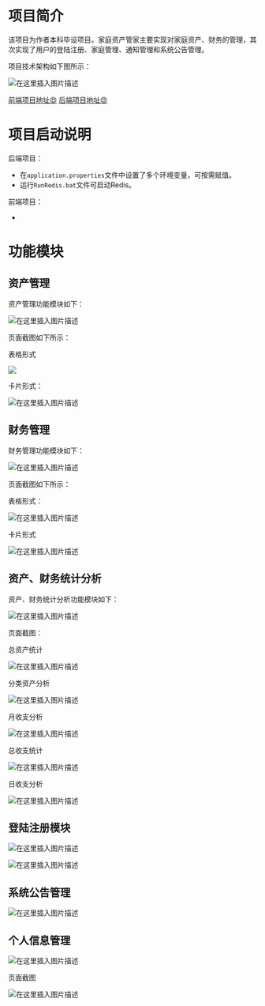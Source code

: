 # 项目简介

该项目为作者本科毕设项目。家庭资产管家主要实现对家庭资产、财务的管理，其次实现了用户的登陆注册、家庭管理、通知管理和系统公告管理。

项目技术架构如下图所示：

![在这里插入图片描述](https://img-blog.csdnimg.cn/6c2dfe441f0540ee8cf975d9b885034d.png)

[前端项目地址😍](https://github.com/Shadow-Kylin/home-asset-manager-front) [后端项目地址😍](https://github.com/Shadow-Kylin/home-asset-manager)

# 项目启动说明

后端项目：

- 在`application.properties`文件中设置了多个环境变量，可按需赋值。
- 运行`RunRedis.bat`文件可启动Redis。

前端项目：

- 

# 功能模块

## 资产管理

资产管理功能模块如下：

![在这里插入图片描述](https://img-blog.csdnimg.cn/381a5db30d514c95b5116f46bbc5d62d.png)

页面截图如下所示：

表格形式

![](https://img-blog.csdnimg.cn/2c742ed3de49446fbb036532d836392c.png)

卡片形式：

![在这里插入图片描述](https://img-blog.csdnimg.cn/c03563e37e624c67879394860e19ee11.png)

## 财务管理

财务管理功能模块如下：

![在这里插入图片描述](https://img-blog.csdnimg.cn/8a059891479d4c51a1fad0baec2177f2.png)

页面截图如下所示：

表格形式：

![在这里插入图片描述](https://img-blog.csdnimg.cn/70bae35063bd41498b2ca6cf45b505b3.png)

卡片形式

![在这里插入图片描述](https://img-blog.csdnimg.cn/2cf261c257e44635a05132bd78caf96d.png)

## 资产、财务统计分析

资产、财务统计分析功能模块如下：

![在这里插入图片描述](https://img-blog.csdnimg.cn/d7bfcc5ae6f647f78f71692b46958428.png)

页面截图：

总资产统计

![在这里插入图片描述](https://img-blog.csdnimg.cn/1b65fc554f654201bde7d6f004ebec4d.png)

分类资产分析

![在这里插入图片描述](https://img-blog.csdnimg.cn/0ad1816b15f0479baaf5a14403abd543.png)

月收支分析

![在这里插入图片描述](https://img-blog.csdnimg.cn/09ce720f1d1b4ae19fd633d47f7fab3f.png)

总收支统计

![在这里插入图片描述](https://img-blog.csdnimg.cn/04999a39d41149f48892aa02d5d24795.png)

日收支分析

![在这里插入图片描述](https://img-blog.csdnimg.cn/c0866aab1da041d184233b7f91e26913.png)

## 登陆注册模块

![在这里插入图片描述](https://img-blog.csdnimg.cn/401e45af898b4594bf8f6df897521742.png)

![在这里插入图片描述](https://img-blog.csdnimg.cn/3914de25f3cd459cbcb52c6d3f8c9506.png)

## 系统公告管理

![在这里插入图片描述](https://img-blog.csdnimg.cn/b7a0038f147a47cf81cab9c41a2446b0.png)

## 个人信息管理

![在这里插入图片描述](https://img-blog.csdnimg.cn/28eb4617cffc4c4fb3735de1d2f03fdb.png)

页面截图

![在这里插入图片描述](https://img-blog.csdnimg.cn/4e474ba59b304727a855072f35aafa36.png)
